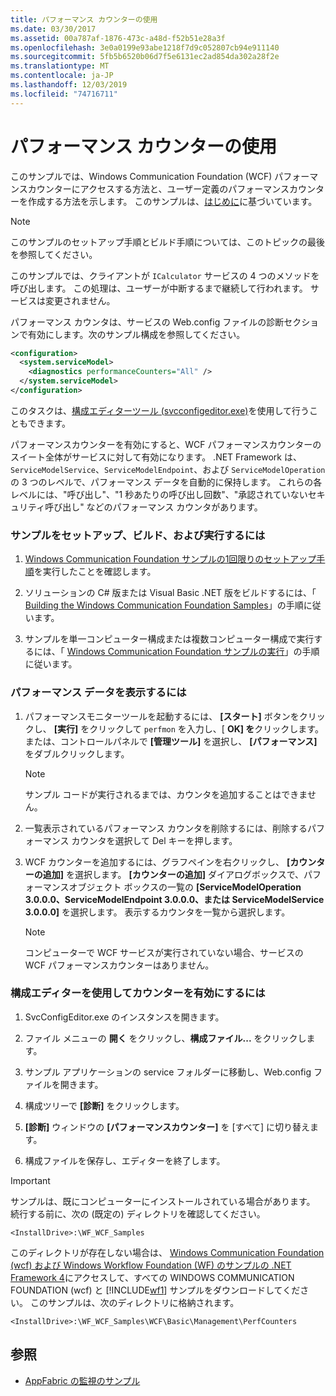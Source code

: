 ```yaml
---
title: パフォーマンス カウンターの使用
ms.date: 03/30/2017
ms.assetid: 00a787af-1876-473c-a48d-f52b51e28a3f
ms.openlocfilehash: 3e0a0199e93abe1218f7d9c052807cb94e911140
ms.sourcegitcommit: 5fb5b6520b06d7f5e6131ec2ad854da302a28f2e
ms.translationtype: MT
ms.contentlocale: ja-JP
ms.lasthandoff: 12/03/2019
ms.locfileid: "74716711"
---
```

# <a name="using-performance-counters"></a>パフォーマンス カウンターの使用
このサンプルでは、Windows Communication Foundation (WCF) パフォーマンスカウンターにアクセスする方法と、ユーザー定義のパフォーマンスカウンターを作成する方法を示します。 このサンプルは、[はじめに](../../../../docs/framework/wcf/samples/getting-started-sample.md)に基づいています。  
  
> [!NOTE]
> このサンプルのセットアップ手順とビルド手順については、このトピックの最後を参照してください。  
  
 このサンプルでは、クライアントが `ICalculator` サービスの 4 つのメソッドを呼び出します。 この処理は、ユーザーが中断するまで継続して行われます。 サービスは変更されません。  
  
 パフォーマンス カウンタは、サービスの Web.config ファイルの診断セクションで有効にします。次のサンプル構成を参照してください。  
  
```xml  
<configuration>  
  <system.serviceModel>  
    <diagnostics performanceCounters="All" />   
  </system.serviceModel>  
</configuration>  
```  
  
 このタスクは、[構成エディターツール (svcconfigeditor.exe)](../../../../docs/framework/wcf/configuration-editor-tool-svcconfigeditor-exe.md)を使用して行うこともできます。  
  
 パフォーマンスカウンターを有効にすると、WCF パフォーマンスカウンターのスイート全体がサービスに対して有効になります。 .NET Framework は、`ServiceModelService`、`ServiceModelEndpoint`、および `ServiceModelOperation` の 3 つのレベルで、パフォーマンス データを自動的に保持します。 これらの各レベルには、"呼び出し"、"1 秒あたりの呼び出し回数"、"承認されていないセキュリティ呼び出し" などのパフォーマンス カウンタがあります。  
  
### <a name="to-set-up-build-and-run-the-sample"></a>サンプルをセットアップ、ビルド、および実行するには  
  
1. [Windows Communication Foundation サンプルの1回限りのセットアップ手順](../../../../docs/framework/wcf/samples/one-time-setup-procedure-for-the-wcf-samples.md)を実行したことを確認します。  
  
2. ソリューションの C# 版または Visual Basic .NET 版をビルドするには、「 [Building the Windows Communication Foundation Samples](../../../../docs/framework/wcf/samples/building-the-samples.md)」の手順に従います。  
  
3. サンプルを単一コンピューター構成または複数コンピューター構成で実行するには、「 [Windows Communication Foundation サンプルの実行](../../../../docs/framework/wcf/samples/running-the-samples.md)」の手順に従います。  
  
### <a name="to-view-performance-data"></a>パフォーマンス データを表示するには  
  
1. パフォーマンスモニターツールを起動するには、 **[スタート]** ボタンをクリックし、 **[実行]** をクリックして `perfmon` を入力し、[ **OK] を**クリックします。または、コントロールパネルで **[管理ツール]** を選択し、 **[パフォーマンス]** をダブルクリックします。  
  
    > [!NOTE]
    > サンプル コードが実行されるまでは、カウンタを追加することはできません。  
  
2. 一覧表示されているパフォーマンス カウンタを削除するには、削除するパフォーマンス カウンタを選択して Del キーを押します。  
  
3. WCF カウンターを追加するには、グラフペインを右クリックし、 **[カウンターの追加]** を選択します。 **[カウンターの追加]** ダイアログボックスで、パフォーマンスオブジェクト ボックスの一覧の  **[ServiceModelOperation 3.0.0.0、ServiceModelEndpoint 3.0.0.0、または ServiceModelService 3.0.0.0]** を選択します。 表示するカウンタを一覧から選択します。  
  
    > [!NOTE]
    > コンピューターで WCF サービスが実行されていない場合、サービスの WCF パフォーマンスカウンターはありません。  
  
### <a name="to-use-the-configuration-editor-to-enable-counters"></a>構成エディターを使用してカウンターを有効にするには  
  
1. SvcConfigEditor.exe のインスタンスを開きます。  
  
2. ファイル メニューの **開く** をクリックし、**構成ファイル...** をクリックします。  
  
3. サンプル アプリケーションの service フォルダーに移動し、Web.config ファイルを開きます。  
  
4. 構成ツリーで **[診断]** をクリックします。  
  
5. **[診断]** ウィンドウの **[パフォーマンスカウンター]** を [すべて] に切り替えます。  
  
6. 構成ファイルを保存し、エディターを終了します。  
  
> [!IMPORTANT]
> サンプルは、既にコンピューターにインストールされている場合があります。 続行する前に、次の (既定の) ディレクトリを確認してください。  
>   
> `<InstallDrive>:\WF_WCF_Samples`  
>   
> このディレクトリが存在しない場合は、 [Windows Communication Foundation (wcf) および Windows Workflow Foundation (WF) のサンプルの .NET Framework 4](https://www.microsoft.com/download/details.aspx?id=21459)にアクセスして、すべての WINDOWS COMMUNICATION FOUNDATION (wcf) と [!INCLUDE[wf1](../../../../includes/wf1-md.md)] サンプルをダウンロードしてください。 このサンプルは、次のディレクトリに格納されます。  
>   
> `<InstallDrive>:\WF_WCF_Samples\WCF\Basic\Management\PerfCounters`  
  
## <a name="see-also"></a>参照

- [AppFabric の監視のサンプル](https://go.microsoft.com/fwlink/?LinkId=193959)
